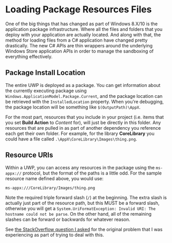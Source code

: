 # Loading Package Resources Files

One of the big things that has changed as part of Windows 8.X/10 is the application package infrastructure.  Where all the files and folders that you deploy with your application are actually located.  And along with that, the method for loading files from a C# application have changed pretty drastically.  The new C# APIs are thin wrappers around the underlying Windows Store application APIs in order to manage the sandboxing of everything effectively.

## Package Install Location

The entire UWP is deployed as a package.  You can get information about the currently executing package using `Windows.ApplicationModel.Package.Current`, and the package location can be retrieved with the `InstalledLocation` property.  When you're debugging, the package location will be something like `$(OutputPath)\AppX`.  

For the most part, resources that you include in your project (i.e. items that you set **Build Action** to *Content* for), will just be directly in this folder.  Any resources that are pulled in as part of another dependency you reference each get their own folder.  For example, for the library **CoreLibrary** you could have a file called `.\AppX\CoreLibrary\Images\thing.png`.

## Resource URIs

Within a UWP, you can access any resources in the package using the `ms-appx://` protocol, but the format of the paths is a little odd.  For the sample resource name defined above, you would use:

    ms-appx:///CoreLibrary/Images/thing.png
    
Note the required triple forward slash (`/`) at the beginning.  The extra slash is actually just part of the resource path, but this MUST be a forward slash, otherwise you will get a `System.UriFormatException: Invalid URI: The hostname could not be parse`.  On the other hand, all of the remaining slashes can be forward or backwards for whatever reason.

See [the StackOverflow question I asked](https://stackoverflow.com/questions/36858020/openstreamforreadasync-fails-with-the-parameter-is-incorrect-from-root) for the original problem that I was experiencing as part of trying to deal with this.

  
